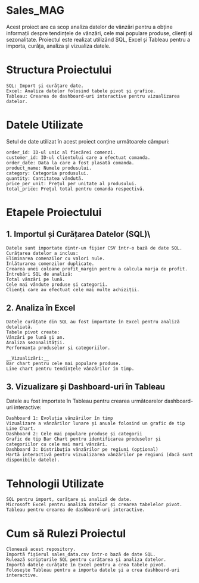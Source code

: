 # Sales_MAG

Acest proiect are ca scop analiza datelor de vânzări pentru a obține informații despre tendințele de vânzări, cele mai populare produse, clienți și sezonalitate. Proiectul este realizat utilizând SQL, Excel și Tableau pentru a importa, curăța, analiza și vizualiza datele.

# __Structura Proiectului__
  
    SQL: Import și curățare date.
    Excel: Analiza datelor folosind tabele pivot și grafice.
    Tableau: Crearea de dashboard-uri interactive pentru vizualizarea datelor.

# __Datele Utilizate__

  Setul de date utilizat în acest proiect conține următoarele câmpuri:
```
order_id: ID-ul unic al fiecărei comenzi.
customer_id: ID-ul clientului care a efectuat comanda.
order_date: Data la care a fost plasată comanda.
product_name: Numele produsului.
category: Categoria produsului.
quantity: Cantitatea vândută.
price_per_unit: Prețul per unitate al produsului.
total_price: Prețul total pentru comanda respectivă.
```
# __Etapele Proiectului__
## 1. Importul și Curățarea Datelor (SQL)\
```
Datele sunt importate dintr-un fișier CSV într-o bază de date SQL.
Curățarea datelor a inclus:
Eliminarea comenzilor cu valori nule.
Înlăturarea comenzilor duplicate.
Crearea unei coloane profit_margin pentru a calcula marja de profit.
Întrebări SQL de analiză:
Total vânzări pe lună.
Cele mai vândute produse și categorii.
Clienți care au efectuat cele mai multe achiziții.
```
## 2. Analiza în Excel
```
Datele curățate din SQL au fost importate în Excel pentru analiză detaliată.
Tabele pivot create:
Vânzări pe lună și an.
Analiza sezonalității.
Performanța produselor și categoriilor.
```
```
__Vizualizări:__
Bar chart pentru cele mai populare produse.
Line chart pentru tendințele vânzărilor în timp.
```
## 3. Vizualizare și Dashboard-uri în Tableau
Datele au fost importate în Tableau pentru crearea următoarelor dashboard-uri interactive:
```
Dashboard 1: Evoluția vânzărilor în timp
Vizualizare a vânzărilor lunare și anuale folosind un grafic de tip Line Chart.
Dashboard 2: Cele mai populare produse și categorii
Grafic de tip Bar Chart pentru identificarea produselor și categoriilor cu cele mai mari vânzări.
Dashboard 3: Distribuția vânzărilor pe regiuni (opțional)
Hartă interactivă pentru vizualizarea vânzărilor pe regiuni (dacă sunt disponibile datele).
```
# __Tehnologii Utilizate__
```
SQL pentru import, curățare și analiză de date.
Microsoft Excel pentru analiza datelor și crearea tabelelor pivot.
Tableau pentru crearea de dashboard-uri interactive.
```
# __Cum să Rulezi Proiectul__
```
Clonează acest repository.
Importă fișierul sales_data.csv într-o bază de date SQL.
Rulează scripturile SQL pentru curățarea și analiza datelor.
Importă datele curățate în Excel pentru a crea tabele pivot.
Folosește Tableau pentru a importa datele și a crea dashboard-uri interactive.
```
